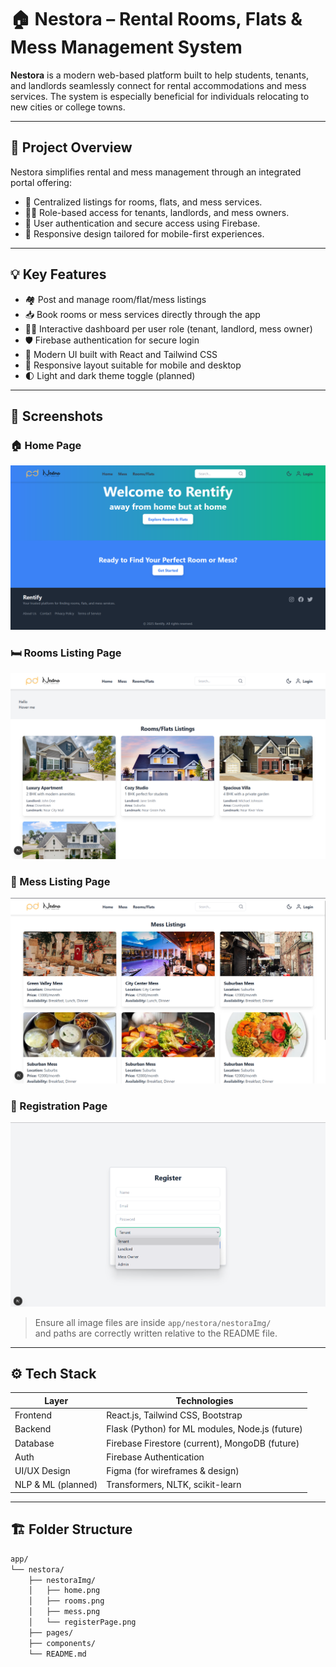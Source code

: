 # 🏠 Nestora – Rental Rooms, Flats & Mess Management System

**Nestora** is a modern web-based platform built to help students, tenants, and landlords seamlessly connect for rental accommodations and mess services. The system is especially beneficial for individuals relocating to new cities or college towns.

---

## 🧩 Project Overview

Nestora simplifies rental and mess management through an integrated portal offering:

- 🎯 Centralized listings for rooms, flats, and mess services.
- 🧑‍💼 Role-based access for tenants, landlords, and mess owners.
- 🧾 User authentication and secure access using Firebase.
- 📲 Responsive design tailored for mobile-first experiences.

---

## 💡 Key Features

- 🏘️ Post and manage room/flat/mess listings
- 📥 Book rooms or mess services directly through the app
- 🧑‍💼 Interactive dashboard per user role (tenant, landlord, mess owner)
- 🛡️ Firebase authentication for secure login
- 🎨 Modern UI built with React and Tailwind CSS
- 📱 Responsive layout suitable for mobile and desktop
- 🌓 Light and dark theme toggle (planned)

---

## 📸 Screenshots

### 🏠 Home Page
![Home Page](nestoraImg/home.png)

### 🛏️ Rooms Listing Page
![Rooms Page](nestoraImg/rooms.png)

### 🍱 Mess Listing Page
![Mess Page](nestoraImg/mess.png)

### 📝 Registration Page
![Register Page](nestoraImg/registerPage.png)

> Ensure all image files are inside `app/nestora/nestoraImg/`  
> and paths are correctly written relative to the README file.

---

## ⚙️ Tech Stack

| Layer         | Technologies                                      |
|---------------|---------------------------------------------------|
| Frontend      | React.js, Tailwind CSS, Bootstrap                 |
| Backend       | Flask (Python) for ML modules, Node.js (future)   |
| Database      | Firebase Firestore (current), MongoDB (future)   |
| Auth          | Firebase Authentication                           |
| UI/UX Design  | Figma (for wireframes & design)                   |
| NLP & ML (planned) | Transformers, NLTK, scikit-learn             |

---

## 🏗️ Folder Structure

```bash
app/
└── nestora/
    ├── nestoraImg/
    │   ├── home.png
    │   ├── rooms.png
    │   ├── mess.png
    │   └── registerPage.png
    ├── pages/
    ├── components/
    └── README.md
